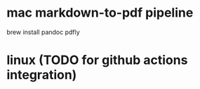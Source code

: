 # mac markdown-to-pdf pipeline

brew install pandoc pdfly

# linux (TODO for github actions integration)

